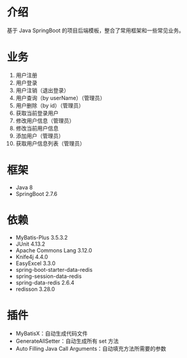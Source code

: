 # 介绍
基于 Java SpringBoot 的项目后端模板，整合了常用框架和一些常见业务。

# 业务
1. 用户注册
2. 用户登录
3. 用户注销（退出登录）
4. 用户查询（by userName）（管理员）
5. 用户删除（by id）（管理员）
6. 获取当前登录用户
7. 修改用户信息（管理员）
8. 修改当前用户信息
9. 添加用户（管理员）
10. 获取用户信息列表（管理员）

# 框架
- Java 8
- SpringBoot 2.7.6

# 依赖
- MyBatis-Plus 3.5.3.2 
- JUnit 4.13.2
- Apache Commons Lang 3.12.0
- Knife4j 4.4.0
- EasyExcel 3.3.0
- spring-boot-starter-data-redis
- spring-session-data-redis
- spring-data-redis 2.6.4
- redisson 3.28.0

# 插件
- MyBatisX：自动生成代码文件 
- GenerateAllSetter：自动生成所有 set 方法 
- Auto Filling Java Call Arguments：自动填充方法所需要的参数
